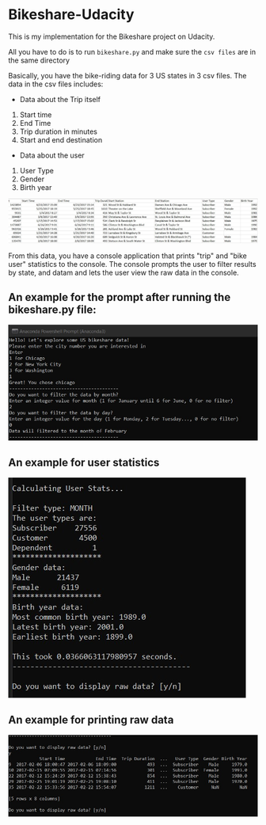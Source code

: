 # Bikeshare-Udacity
This is my implementation for the Bikeshare project on Udacity.  <br>

All you have to do is to run `bikeshare.py` and make sure the `csv files` are in the same directory <br>

Basically, you have the bike-riding data for 3 US states in 3 csv files. The data in the csv files includes:
- Data about the Trip itself
1. Start time
2. End Time 
3. Trip duration in minutes
4. Start and end destination
- Data about the user
1. User Type
2. Gender
3. Birth year

<img src = "images/data columns.jpg">

From this data, you have a console application that prints "trip" and "bike user" statistics to the console. The console prompts the user to filter results by state, and datam and lets the user view the raw data in the console.


## An example for the prompt after running the bikeshare.py file:
<img src = "images/input filters.jpg">

## An example for user statistics
<img src = "images/continue trip and user prompt.jpg">

## An example for printing raw data
<img src = "images/user raw.jpg">
